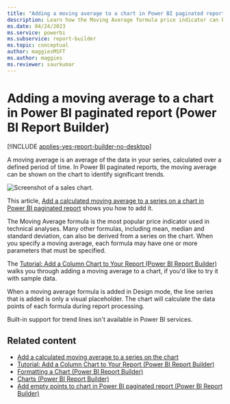 ```yaml
---
title: "Adding a moving average to a chart in Power BI paginated report | Microsoft Docs"
description: Learn how the Moving Average formula price indicator can be shown on a chart to identify trends in Power BI Report Builder.
ms.date: 04/24/2023
ms.service: powerbi
ms.subservice: report-builder
ms.topic: conceptual
author: maggiesMSFT
ms.author: maggies
ms.reviewer: saurkumar
---
```

# Adding a moving average to a chart in Power BI paginated report (Power BI Report Builder)

[!INCLUDE [applies-yes-report-builder-no-desktop](../../../includes/applies-yes-report-builder-no-desktop.md)]

A moving average is an average of the data in your series, calculated over a defined period of time. In Power BI paginated reports, the moving average can be shown on the chart to identify significant trends.  

![Screenshot of a sales chart.](./media/paginated-reports-visualizations/report-builder-column-chart-tutorial.png "report-builder-column-chart-tutorial")

This article, [Add a calculated moving average to a series on a chart in Power BI paginated report](add-calculated-moving-average-chart-report-builder.md) shows you how to add it.
  
 The Moving Average formula is the most popular price indicator used in technical analyses. Many other formulas, including mean, median and standard deviation, can also be derived from a series on the chart. When you specify a moving average, each formula may have one or more parameters that must be specified.  
 
 The [Tutorial: Add a Column Chart to Your Report (Power BI Report Builder)](/sql/reporting-services/tutorial-add-a-column-chart-to-your-report-report-builder) walks you through adding a moving average to a chart, if you'd like to try it with sample data.
  
 When a moving average formula is added in Design mode, the line series that is added is only a visual placeholder. The chart will calculate the data points of each formula during report processing.  
  
 Built-in support for trend lines isn't available in Power BI services.

## Related content

- [Add a calculated moving average to a series on the chart](add-moving-average-chart-report-builder.md)
- [Tutorial: Add a Column Chart to Your Report (Power BI Report Builder)](/sql/reporting-services/tutorial-add-a-column-chart-to-your-report-report-builder)
- [Formatting a Chart &#40;Power BI Report Builder&#41;](/sql/reporting-services/report-design/formatting-a-chart-report-builder-and-ssrs)   
- [Charts &#40;Power BI Report Builder&#41;](charts-report-builder.md)   
- [Add empty points to chart in Power BI paginated report (Power BI Report Builder)](add-empty-points-chart-report-builder.md)
  
  
